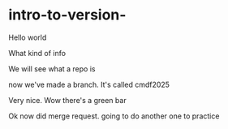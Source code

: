 # intro-to-version-

Hello world

What kind of info

We will see what a repo is

now we've made a branch. It's called cmdf2025

Very nice. 
Wow there's a green bar

Ok now did merge request. going to do another one to practice